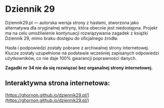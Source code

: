 # Dziennik 29

Dziennik29.pl — autorska wersja strony z hasłami, stworzona jako alternatywa dla oryginalnej witryny, która obecnie jest niedostępna. Projekt ma na celu umożliwienie kontynuacji rozwiązywania zagadek z książki Dziennik 29, mimo braku dostępu do oficjalnego źródła.

Hasła i podpowiedzi zostały pobrane z archiwalnej strony internetowej. Klucze zostały uzupełnione na podstawie wcześniej zapisanych odpowiedzi użytkowników, co nie daje 100% gwarancji poprawności danych.

**Zagadki nr 34 nie da się rozwiązać bez organalnej strony internetowej.**

## Interaktywna strona internetowa:

[https://ghornon.github.io/dziennik29.pl/](https://ghornon.github.io/dziennik29.pl/)
